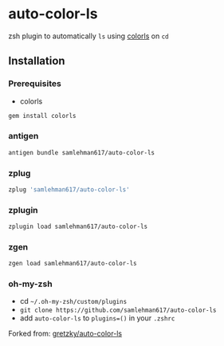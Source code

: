 # auto-color-ls

zsh plugin to automatically `ls` using [colorls](https://github.com/athityakumar/colorls) on `cd`

## Installation

### Prerequisites

- colorls

```bash
gem install colorls
```

### antigen

```bash
antigen bundle samlehman617/auto-color-ls
```

### zplug

```bash
zplug 'samlehman617/auto-color-ls'
```

### zplugin

```bash
zplugin load samlehman617/auto-color-ls
```

### zgen

```bash
zgen load samlehman617/auto-color-ls
```

### oh-my-zsh

- cd `~/.oh-my-zsh/custom/plugins`
- `git clone https://github.com/samlehman617/auto-color-ls`
- add `auto-color-ls` to `plugins=()` in your `.zshrc`

Forked from: [gretzky/auto-color-ls](https://github.com/gretzky/auto-color-ls)
